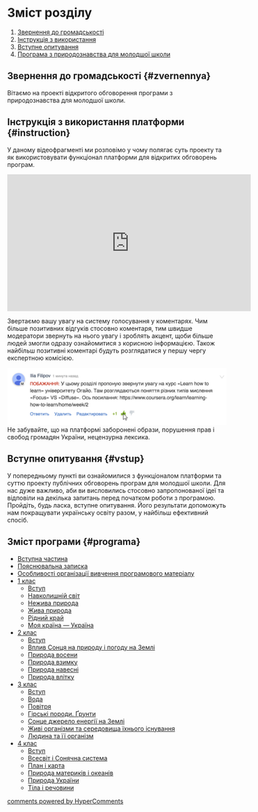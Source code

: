 <div id="hypercomments_widget" class="js-hypercomments-widget invisible"></div>

# Зміст розділу
1. [Звернення до громадськості](#zvernennya)
2. [Інструкція з використання](#instruction)
3. [Вступне опитування](#vstup)
4. [Програма з природознавства для молодшої школи](#programa)

Звернення до громадськості {#zvernennya}
--

Вітаємо на проекті відкритого обговорення програми з природознавства для молодшої школи.


Інструкція з використання платформи {#instruction}
--
У даному відеофрагменті ми розповімо у чому полягає суть проекту та як використовувати функціонал платформи для відкритих обговорень програм.

<div class="fluidMedia">
<iframe align="center" width="560" height="315" src="https://www.youtube.com/embed/V_Cii41-v-w" frameborder="0" allowfullscreen></iframe>
</div>
<div class="space">
</div>

Звертаємо вашу увагу на систему голосування у коментарях. Чим більше позитивних відгуків стосовно коментаря, тим швидше модератори звернуть на нього увагу і зроблять акцент, щоби більше людей змогли одразу ознайомитися з корисною інформацією. Також найбільш позитивні коментарі будуть розглядатися у першу чергу експертною комісією.

![Коментування](1.jpg)
Не забувайте, що на платформі заборонені образи, порушення прав і свобод громадян України, нецензурна лексика.

Вступне опитування {#vstup}
--
У попередньому пункті ви ознайомилися з функціоналом платформи та суттю проекту публічних обговорень програм для молодшої школи. Для нас дуже важливо, аби ви висловились стосовно запропонованої ідеї та відповіли на декілька запитань перед початком роботи з програмою. Пройдіть, будь ласка, вступне опитування. Його результати допоможуть нам покращувати українську освіту разом, у найбільш ефективний спосіб. 

Зміст програми {#programa}
--
* [Вступна частина](README.md)
* [Пояснювальна записка](poyasnuvalna_zapyska.md)
* [Особливості організації вивчення програмового матеріалу](osoblyvosti_org.md)
* [1 клас](1/1_klas.md)
  * [Вступ](1/vstup.md)
  * [Навколишній світ](1/navk_svit.md)
  * [Нежива природа](1/nejyva_pryroda.md)
  * [Жива природа](1/jyva_pryroda.md)
  * [Рідний край](1/ridnyi_krai.md)
  * [Моя країна — Україна](1/moja_kraina.md)
* [2 клас](2/2_klas.md)
  * [Вступ](2/vstup.md)
  * [Вплив Сонця на природу і погоду на Землі](2/vplyv_sonce.md)
  * [Природа восени](2/voseny.md)
  * [Природа взимку](2/vzymku.md)
  * [Природа навесні](2/navesni.md)
  * [Природа влітку](2/vlitku.md)
* [3 клас](3/3_klas.md)
  * [Вступ](3/vstup.md)
  * [Вода](3/voda.md)
  * [Повітря](3/povitria.md)
  * [Гірські породи. Ґрунти](3/girski_porodi.md)
  * [Сонце джерело енергії на Землі](3/sonce_djerelo.md)
  * [Живі організми та середовища їхнього існування](3/organizmi.md)
  * [Людина та її організм](3/human.md)
* [4 клас](4/4_klas.md)
  * [Вступ](4/vstup.md)
  * [Всесвіт і Сонячна система](4/vsesvit.md)
  * [План і карта](4/plan.md)
  * [Природа материків і океанів](4/pryroda.md)
  * [Природа України](4/ukraine.md)
  * [Тіла і речовини](4/tila_rechovini.md)

<div class="js-hypercomments-container">
<a href="http://hypercomments.com" class="hc-link" title="comments widget">comments powered by HyperComments</a>
</div>